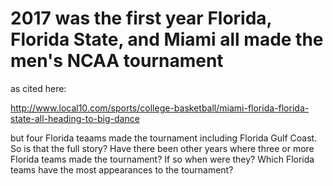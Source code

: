 # 2017 was the first year Florida, Florida State, and Miami all made the men's NCAA tournament

as cited here:

http://www.local10.com/sports/college-basketball/miami-florida-florida-state-all-heading-to-big-dance

but four Florida teaams made the tournament including Florida Gulf Coast.  So is that the full story?  Have there been other years where three or more Florida teams made the tournament?  If so when were they?  Which Florida teams have the most appearances to the tournament?
